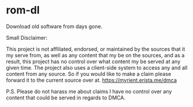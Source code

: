 # rom-dl
Download old software from days gone.

Small Disclaimer:

This project is not affiliated, endorsed, or maintained by the sources that it my serve from, as well as any content that my be on the sources, and as a result, this project has no control over what content my be served at any given time.
The project also uses a client-side system to access any and all content from any source. So if you would like to make a claim please forward it to the current source over at. https://myrient.erista.me/dmca

P.S. Please do not harass me about claims I have no control over any content that could be served in regards to DMCA.
